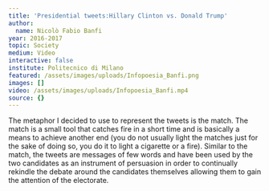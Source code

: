 ```yaml
---
title: 'Presidential tweets:Hillary Clinton vs. Donald Trump'
author:
  name: Nicolò Fabio Banfi
year: 2016-2017
topic: Society
medium: Video
interactive: false
institute: Politecnico di Milano
featured: /assets/images/uploads/Infopoesia_Banfi.png
images: []
video: /assets/images/uploads/Infopoesia_Banfi.mp4
source: {}
---
```

The metaphor I decided to use to represent the tweets is the match. The match is a small tool that catches fire in a short time and is basically a means to achieve another end (you do not usually light the matches just for the sake of doing so, you do it to light a cigarette or a fire). Similar to the match, the tweets are messages of few words and have been used by the two candidates as an instrument of persuasion in order to continually rekindle the debate around the candidates themselves allowing them to gain the attention of the electorate.
